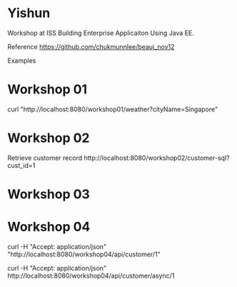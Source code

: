 # Yishun
Workshop at ISS
Building Enterprise Applicaiton Using Java EE.

Reference
https://github.com/chukmunnlee/beauj_nov12

Examples

# Workshop 01
curl "http://localhost:8080/workshop01/weather?cityName=Singapore"

# Workshop 02
Retrieve customer record
http://localhost:8080/workshop02/customer-sql?cust_id=1

# Workshop 03

# Workshop 04
curl -H "Accept: application/json" "http://localhost:8080/workshop04/api/customer/1"

curl -H "Accept: application/json" http://localhost:8080/workshop04/api/customer/async/1
